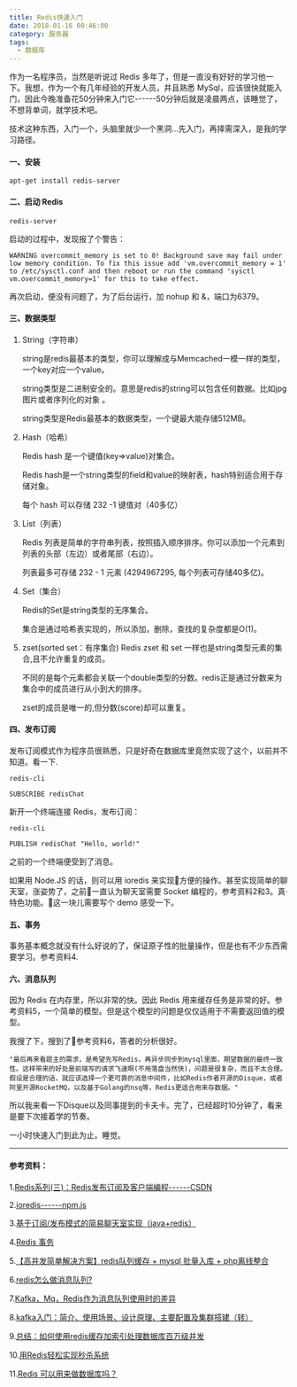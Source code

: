 ```yaml
---
title: Redis快速入门
date: 2018-01-16 00:46:00
category: 服务器
tags:
  - 数据库
---
```


作为一名程序员，当然是听说过 Redis 多年了，但是一直没有好好的学习他一下。我想，作为一个有几年经验的开发人员，并且熟悉 MySql，应该很快就能入门，因此今晚准备花50分钟来入门它------50分钟后就是凌晨两点，该睡觉了，不想背单词，就学技术吧。

技术这种东西，入门一个，头脑里就少一个黑洞...先入门，再择需深入，是我的学习路径。

<!--more-->

#### 一、安装

```shell
apt-get install redis-server
```

#### 二、启动 Redis

```shell
redis-server
```
启动的过程中，发现报了个警告：
```shell
WARNING overcommit_memory is set to 0! Background save may fail under low memory condition. To fix this issue add 'vm.overcommit_memory = 1' to /etc/sysctl.conf and then reboot or run the command 'sysctl vm.overcommit_memory=1' for this to take effect.
```

再次启动，便没有问题了，为了后台运行，加 nohup 和 &，端口为6379。

#### 三、数据类型

1. String（字符串）

    string是redis最基本的类型，你可以理解成与Memcached一模一样的类型，一个key对应一个value。

    string类型是二进制安全的。意思是redis的string可以包含任何数据。比如jpg图片或者序列化的对象 。

    string类型是Redis最基本的数据类型，一个键最大能存储512MB。

2. Hash（哈希）

    Redis hash 是一个键值(key=>value)对集合。

    Redis hash是一个string类型的field和value的映射表，hash特别适合用于存储对象。

    每个 hash 可以存储 232 -1 键值对（40多亿）

3. List（列表）

    Redis 列表是简单的字符串列表，按照插入顺序排序。你可以添加一个元素到列表的头部（左边）或者尾部（右边）。

    列表最多可存储 232 - 1 元素 (4294967295, 每个列表可存储40多亿)。

4. Set（集合）

    Redis的Set是string类型的无序集合。
    
    集合是通过哈希表实现的，所以添加，删除，查找的复杂度都是O(1)。

5. zset(sorted set：有序集合)
    Redis zset 和 set 一样也是string类型元素的集合,且不允许重复的成员。

    不同的是每个元素都会关联一个double类型的分数。redis正是通过分数来为集合中的成员进行从小到大的排序。

    zset的成员是唯一的,但分数(score)却可以重复。

#### 四、发布订阅

发布订阅模式作为程序员很熟悉，只是好奇在数据库里竟然实现了这个，以前并不知道。看一下.

```shell
redis-cli

SUBSCRIBE redisChat

```

新开一个终端连接 Redis，发布订阅：

```shell
redis-cli

PUBLISH redisChat "Hello, world!"

```

之前的一个终端便受到了消息。

如果用 Node.JS 的话，则可以用 ioredis 来实现方便的操作。甚至实现简单的聊天室，涨姿势了，之前一直认为聊天室需要 Socket 编程的，参考资料2和3。真·特色功能。这一块儿需要写个 demo 感受一下。

#### 五、事务

事务基本概念就没有什么好说的了，保证原子性的批量操作，但是也有不少东西需要学习。参考资料4.

#### 六、消息队列

因为 Redis 在内存里，所以非常的快。因此 Redis 用来缓存任务是非常的好。参考资料5，一个简单的模型。但是这个模型的问题是仅仅适用于不需要返回值的模型。

我搜了下，搜到了参考资料6，答者的分析很好。

    "最后再来看题主的需求，是希望先写Redis，再异步同步到mysql里面，期望数据的最终一致性。这样带来的好处是前端写的请求飞速啊(不用落盘当然快)，问题是很复杂，而且不太合理。假设是合理的话，就应该选择一个更可靠的消息中间件，比如Redis作者开源的Disque，或者阿里开源RocketMQ，以及基于Golang的nsq等，Redis更适合用来存数据。"

所以我来看一下Disque以及同事提到的卡夫卡。完了，已经超时10分钟了，看来是要下次接着学的节奏。

一小时快速入门到此为止。睡觉。


---

#### 参考资料：

1.[Redis系列(三)：Redis发布订阅及客户端编程------CSDN](http://blog.csdn.net/guoduhua/article/details/55102403)

2.[ioredis------npm.js](https://www.npmjs.com/package/ioredis)

3.[基于订阅/发布模式的简易聊天室实现（java+redis）](http://blog.csdn.net/zfy1355/article/details/50963964)

4.[Redis 事务](http://www.runoob.com/redis/redis-transactions.html)

5.[【高并发简单解决方案】redis队列缓存 + mysql 批量入库 + php离线整合](https://segmentfault.com/a/1190000004136250)

6.[redis怎么做消息队列?](https://www.zhihu.com/question/20795043)

7.[Kafka，Mq，Redis作为消息队列使用时的差异](https://www.zhihu.com/question/43557507?sort=created)


8.[kafka入门：简介、使用场景、设计原理、主要配置及集群搭建（转）](https://www.cnblogs.com/likehua/p/3999538.html)

9.[总结：如何使用redis缓存加索引处理数据库百万级并发](https://www.cnblogs.com/fanwencong/p/5782860.html)

10.[用Redis轻松实现秒杀系统](http://blog.csdn.net/shendl/article/details/51092916)

11.[Redis 可以用来做数据库吗？](https://www.zhihu.com/question/19660689)




